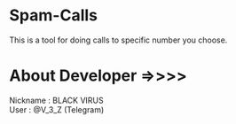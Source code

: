 # Spam-Calls

This is a tool for doing calls to specific number you choose.                                                                                                                                                           
# About Developer =>>>>                                                                                                                                                                                             
Nickname : BLACK VIRUS                                                                                                                                                                                                  
User : @V_3_Z (Telegram)

